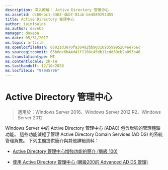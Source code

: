 ```yaml
---
description: 深入瞭解： Active Directory 管理中心
ms.assetid: dc60ebc1-4363-4bb7-81ab-be4889292d55
title: Active Directory 管理中心
author: iainfoulds
ms.author: daveba
manager: daveba
ms.date: 05/31/2017
ms.topic: article
ms.openlocfilehash: 86021d3e70fa304a2bb9031093599952046e766c
ms.sourcegitcommit: 65b6de6b44d41f1180c45db11cdd60cb2a093b46
ms.translationtype: MT
ms.contentlocale: zh-TW
ms.lasthandoff: 12/10/2020
ms.locfileid: "97045796"
---
```

# <a name="active-directory-administrative-center"></a>Active Directory 管理中心

>適用於：Windows Server 2016、Windows Server 2012 R2、Windows Server 2012

Windows Server 中的 Active Directory 管理中心 (ADAC) 包含增強的管理體驗功能。 這些功能減輕了管理 Active Directory Domain Services (AD DS) 的系統管理負擔。 下列主題提供簡介與其他詳細資料：

-   [Active Directory 管理中心增強功能的簡介 &#40;層級 100&#41;](../../../ad-ds/get-started/adac/Introduction-to-Active-Directory-Administrative-Center-Enhancements--Level-100-.md)

-   [使用 Active Directory 管理中心 &#40;層級200的 Advanced AD DS 管理&#41;](../../../ad-ds/get-started/adac/Advanced-AD-DS-Management-Using-Active-Directory-Administrative-Center--Level-200-.md)



